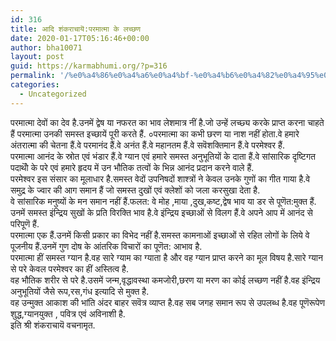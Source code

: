 ```yaml
---
id: 316
title: आदि शंकराचायॆ:परमात्मा के लच्छण
date: 2020-01-17T05:16:46+00:00
author: bha10071
layout: post
guid: https://karmabhumi.org/?p=316
permalink: '/%e0%a4%86%e0%a4%a6%e0%a4%bf-%e0%a4%b6%e0%a4%82%e0%a4%95%e0%a4%b0%e0%a4%be%e0%a4%9a%e0%a4%be%e0%a4%af%e0%a5%86%e0%a4%aa%e0%a4%b0%e0%a4%ae%e0%a4%be%e0%a4%a4%e0%a5%8d%e0%a4%ae%e0%a4%be-%e0%a4%95/'
categories:
  - Uncategorized
---
```

<div class="hindi doha">
  परमात्मा देवों का देव है.उनमें द्वेष या नफरत का भाव लेशमात्र नीं है.जो उन्हें लच्छ्य करके प्राप्त करना चाहते हैं परमात्मा उनकी समस्त इच्छायें पूरी करते हैं. ०परमात्मा का कभी छरण या नाश नहीं होता.वे हमारे अंतरात्मा की चेतना हैं.वे परमानंद हैं.वे अनंत हैं.वे महानतम हैं.वे सवॆशक्तिमान हैं.वे परमेश्वर हैं.
</div>

<div class="hindi doha">
  परमात्मा आनंद के स्रोत एवं भंडार हैं.वे ग्यान एवं हमारे समस्त अनुभूतियों के दाता हैं.वे सांसारिक दृष्टिगत पदाथोॆं के परे एवं हमारे हृदय में उन भौतिक तत्वों के भिन्न आनंद प्रदान करने वाले हैं.
</div>

<div class="hindi doha">
  परमेश्वर इस संसार का मूलाधार है.समस्त वेदों उपनिषदों शाश्त्रों ने केवल उनके गुणों का गीत गाया है.वे समुद्र के ज्वार की आग समान हैं जो समस्त दुखों एवं क्लेशों को जला करसुखा देता है.
</div>

<div class="hindi doha">
  वे सांसारिक मनुष्यों के मन समान नहीं हैं.फलत: वे मोह ,माया ,दुख,कष्ट,द्वेष भाव या डर से पूणॆत:मुक्त हैं.
</div>

<div class="hindi doha">
  उनमें समस्त इंन्द्रिय सुखों के प्रति विरक्ति भाव है.वे इंन्द्रिय इच्छाओं से विलग हैं.वे अपने आप में आनंद से परिपूणॆ हैं.
</div>

<div class="hindi doha">
  परमात्मा एक हैं.उनमें किसी प्रकार का विभेद नहीं है.समस्त कामनाओं इच्छाओं से रहित लोगों के लिये वे पूजनीय हैं.उनमें गुण दोष के आंतरिक विचारों का पूणॆत: आभाव है.
</div>

<div class="hindi doha">
  परमात्मा हीं समस्त ग्यान है.वह सारे ग्याम का ग्याता है और वह ग्यान प्राप्त करने का मूल विषय है.सारे ग्यान से परे केवल परमेश्वर का हीं अस्तित्व है.
</div>

<div class="hindi doha">
  वह भौतिक शरीर से परे है.उसमें जन्म,वृद्धावस्था कमजोरी,छरण या मरण का कोई लच्छण नहीं है.वह इंन्द्रिय अनुभूतियों जैसे रूप,रस,गंध इत्यादि से मुक्त है.
</div>

<div class="hindi doha">
  वह उन्मुक्त आकाश की भांति अंदर बाहर सवॆत्र व्याप्त है.वह सब जगह समान रूप से उपलब्ध है.वह पूणॆरूपेण शुद्ध,ग्यानयुक्त , पवित्र एवं अविनाशी है.
</div>

<div class="hindi doha">
  इति श्री शंकराचायॆ वचनामृत.
</div>